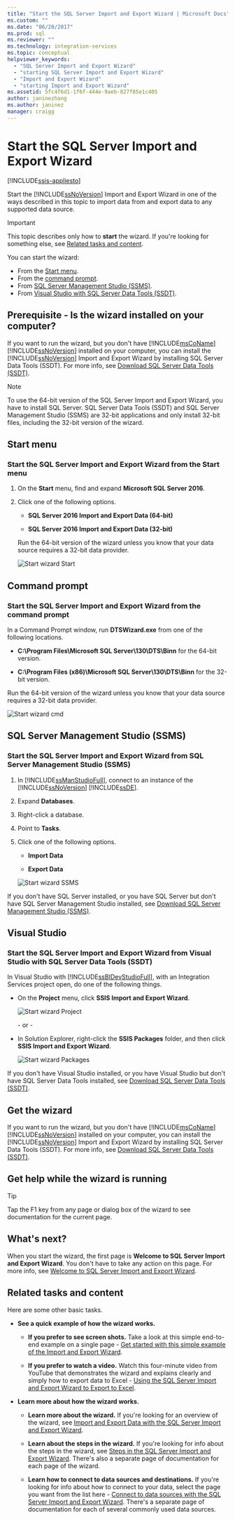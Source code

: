 ```yaml
---
title: "Start the SQL Server Import and Export Wizard | Microsoft Docs"
ms.custom: ""
ms.date: "06/20/2017"
ms.prod: sql
ms.reviewer: ""
ms.technology: integration-services
ms.topic: conceptual
helpviewer_keywords: 
  - "SQL Server Import and Export Wizard"
  - "starting SQL Server Import and Export Wizard"
  - "Import and Export Wizard"
  - "starting Import and Export Wizard"
ms.assetid: 5fc4f6d1-1f6f-444e-9aeb-827f85e1c405
author: janinezhang
ms.author: janinez
manager: craigg
---
```

# Start the SQL Server Import and Export Wizard

[!INCLUDE[ssis-appliesto](../../includes/ssis-appliesto-ssvrpluslinux-asdb-asdw-xxx.md)]




Start the [!INCLUDE[ssNoVersion](../../includes/ssnoversion-md.md)] Import and Export Wizard in one of the ways described in this topic to import data from and export data to any supported data source.

> [!IMPORTANT]
> This topic describes only how to **start** the wizard. If you're looking for something else, see [Related tasks and content](#related).

You can start the wizard:
-   From the [Start menu](#startStart).
-   From the [command prompt](#startCmd). 
-   From [SQL Server Management Studio (SSMS)](#startSSMS).
-   From [Visual Studio with SQL Server Data Tools (SSDT)](#startVS).

## Prerequisite - Is the wizard installed on your computer?
If you want to run the wizard, but you don't have [!INCLUDE[msCoName](../../includes/msconame-md.md)] [!INCLUDE[ssNoVersion](../../includes/ssnoversion-md.md)] installed on your computer, you can install the [!INCLUDE[ssNoVersion](../../includes/ssnoversion-md.md)] Import and Export Wizard  by installing SQL Server Data Tools (SSDT). For more info, see [Download SQL Server Data Tools (SSDT)](https://msdn.microsoft.com/library/mt204009.aspx).

> [!NOTE]
> To use the 64-bit version of the SQL Server Import and Export Wizard, you have to install SQL Server. SQL Server Data Tools (SSDT) and SQL Server Management Studio (SSMS) are 32-bit applications and only install 32-bit files, including the 32-bit version of the wizard.

## <a name="startStart"></a> Start menu  
### Start the SQL Server Import and Export Wizard from the Start menu
1.  On the **Start** menu, find and expand **Microsoft SQL Server 2016**.
3.  Click one of the following options.
  
    -   **SQL Server 2016 Import and Export Data (64-bit)**
          
    -   **SQL Server 2016 Import and Export Data (32-bit)**  
  
    Run the 64-bit version of the wizard unless you know that your data source requires a 32-bit data provider.
 
    ![Start wizard Start](../../integration-services/import-export-data/media/start-wizard-start.jpg)
  
## <a name="startCmd"></a> Command prompt
### Start the SQL Server Import and Export Wizard from the command prompt  
In a Command Prompt window, run **DTSWizard.exe** from one of the following locations.  
  
-   **C:\Program Files\Microsoft SQL Server\130\DTS\Binn** for the 64-bit version.  
  
-   **C:\Program Files (x86)\Microsoft SQL Server\130\DTS\Binn** for the 32-bit version.  
  
Run the 64-bit version of the wizard unless you know that your data source requires a 32-bit data provider.

![Start wizard cmd](../../integration-services/import-export-data/media/start-wizard-cmd.jpg)  
  
## <a name="startSSMS"></a> SQL Server Management Studio (SSMS)
### Start the SQL Server Import and Export Wizard from SQL Server Management Studio (SSMS)    
1.  In [!INCLUDE[ssManStudioFull](../../includes/ssmanstudiofull-md.md)], connect to an instance of the [!INCLUDE[ssNoVersion](../../includes/ssnoversion-md.md)] [!INCLUDE[ssDE](../../includes/ssde-md.md)].
    
2.  Expand **Databases**.
3.  Right-click a database.
4.  Point to **Tasks**.
5.  Click one of the following options.
  
    -   **Import Data**
      
    -   **Export Data**  

    ![Start wizard SSMS](../../integration-services/import-export-data/media/start-wizard-ssms.jpg) 

If you don't have SQL Server installed, or you have SQL Server but don't have SQL Server Management Studio installed, see [Download SQL Server Management Studio (SSMS)](../../ssms/download-sql-server-management-studio-ssms.md).
  
## <a name="startVS"></a> Visual Studio
### Start the SQL Server Import and Export Wizard from Visual Studio with SQL Server Data Tools (SSDT) 
 In Visual Studio with [!INCLUDE[ssBIDevStudioFull](../../includes/ssbidevstudiofull-md.md)], with an Integration Services project open, do one of the following things. 
  
-   On the **Project** menu, click **SSIS Import and Export Wizard**. 

    ![Start wizard Project](../../integration-services/import-export-data/media/start-wizard-project.jpg) 
    
    \- or -
    
-   In Solution Explorer, right-click the **SSIS Packages** folder, and then click **SSIS Import and Export Wizard**.

    ![Start wizard Packages](../../integration-services/import-export-data/media/start-wizard-packages.jpg)

If you don't have Visual Studio installed, or you have Visual Studio but don't have SQL Server Data Tools installed, see [Download SQL Server Data Tools (SSDT)](../../ssdt/download-sql-server-data-tools-ssdt.md).

## Get the wizard
If you want to run the wizard, but you don't have [!INCLUDE[msCoName](../../includes/msconame-md.md)] [!INCLUDE[ssNoVersion](../../includes/ssnoversion-md.md)] installed on your computer, you can install the [!INCLUDE[ssNoVersion](../../includes/ssnoversion-md.md)] Import and Export Wizard  by installing SQL Server Data Tools (SSDT). For more info, see [Download SQL Server Data Tools (SSDT)](https://msdn.microsoft.com/library/mt204009.aspx).

## Get help while the wizard is running
> [!TIP]
> Tap the F1 key from any page or dialog box of the wizard to see documentation for the current page.   

 ## What's next?  
 When you start the wizard, the first page is **Welcome to SQL Server Import and Export Wizard**. You don't have to take any action on this page. For more info, see [Welcome to SQL Server Import and Export Wizard](../../integration-services/import-export-data/welcome-to-sql-server-import-and-export-wizard.md).  
  
## <a name="related"></a> Related tasks and content  
 Here are some other basic tasks.
-   **See a quick example of how the wizard works.**

    -   **If you prefer to see screen shots.** Take a look at this simple end-to-end example on a single page - [Get started with this simple example of the Import and Export Wizard](../../integration-services/import-export-data/get-started-with-this-simple-example-of-the-import-and-export-wizard.md).

    -   **If you prefer to watch a video.** Watch this four-minute video from YouTube that demonstrates the wizard and explains clearly and simply how to export data to Excel - [Using the SQL Server Import and Export Wizard to Export to Excel](https://go.microsoft.com/fwlink/?linkid=829049).

-   **Learn more about how the wizard works.**

    -   **Learn more about the wizard.** If you're looking for an overview of the wizard, see [Import and Export Data with the SQL Server Import and Export Wizard](../../integration-services/import-export-data/import-and-export-data-with-the-sql-server-import-and-export-wizard.md).

    -   **Learn about the steps in the wizard.** If you're looking for info about the steps in the wizard, see [Steps in the SQL Server Import and Export Wizard](../../integration-services/import-export-data/steps-in-the-sql-server-import-and-export-wizard.md). There's also a separate page of documentation for each page of the wizard.

    -   **Learn how to connect to data sources and destinations.** If you're looking for info about how to connect to your data, select the page you want from the list here - [Connect to data sources with the SQL Server Import and Export Wizard](../../integration-services/import-export-data/connect-to-data-sources-with-the-sql-server-import-and-export-wizard.md). There's a separate page of documentation for each of several commonly used data sources.


